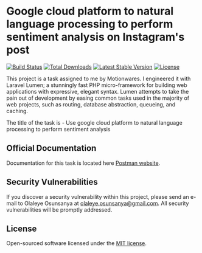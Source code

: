 # Google cloud platform to natural language processing to perform sentiment analysis on Instagram's post

[![Build Status](https://travis-ci.org/laravel/lumen-framework.svg)](https://travis-ci.org/laravel/lumen-framework)
[![Total Downloads](https://poser.pugx.org/laravel/lumen-framework/d/total.svg)](https://packagist.org/packages/laravel/lumen-framework)
[![Latest Stable Version](https://poser.pugx.org/laravel/lumen-framework/v/stable.svg)](https://packagist.org/packages/laravel/lumen-framework)
[![License](https://poser.pugx.org/laravel/lumen-framework/license.svg)](https://packagist.org/packages/laravel/lumen-framework)

This project is a task assigned to me by Motionwares. I engineered it with Laravel Lumen; a stunningly fast PHP micro-framework for building web applications with expressive, elegant syntax. Lumen attempts to take the pain out of development by easing common tasks used in the majority of web projects, such as routing, database abstraction, queueing, and caching.

The title of the task is - Use google cloud platform to natural language processing to perform sentiment analysis

## Official Documentation

Documentation for this task is located here [Postman website](https://documenter.getpostman.com/view/6520477/T1DiGLPc).

## Security Vulnerabilities

If you discover a security vulnerability within this project, please send an e-mail to Olaleye Osunsanya at olaleye.osunsanya@gmail.com. All security vulnerabilities will be promptly addressed.

## License

Open-sourced software licensed under the [MIT license](https://opensource.org/licenses/MIT).
